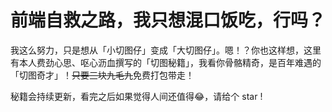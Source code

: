 # 前端自救之路，我只想混口饭吃，行吗？

我这么努力，只是想从「小切图仔」变成「大切图仔」。嗯！？你也这样想，这里有本人费劲心思、呕心沥血撰写的「切图秘籍」，我看你骨骼精奇，是百年难遇的「切图奇才」！~~只要三块九毛九~~免费打包带走！

秘籍会持续更新，看完之后如果觉得人间还值得:joy:，请给个 star !